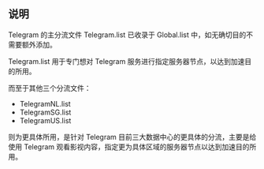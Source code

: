 ## 说明

Telegram 的主分流文件 Telegram.list 已收录于 Global.list 中，如无确切目的不需要额外添加。

Telegram.list 用于专门想对 Telegram 服务进行指定服务器节点，以达到加速目的所用。

而至于其他三个分流文件：
- TelegramNL.list
- TelegramSG.list
- TelegramUS.list

则为更具体所用，是针对 Telegram 目前三大数据中心的更具体的分流，主要是给使用 Telegram 观看影视内容，指定更为具体区域的服务器节点以达到加速目的所用。

